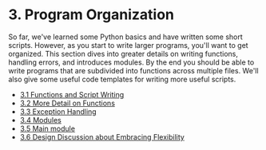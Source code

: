 # 3. Program Organization

So far, we've learned some Python basics and have written some short scripts.
However, as you start to write larger programs, you'll want to get organized.
This section dives into greater details on writing functions, handling errors,
and introduces modules.  By the end you should be able to write programs
that are subdivided into functions across multiple files. We'll also give
some useful code templates for writing more useful scripts.

* [3.1 Functions and Script Writing](01_Script.md)
* [3.2 More Detail on Functions](02_More_functions.md)
* [3.3 Exception Handling](03_Error_checking.md)
* [3.4 Modules](04_Modules.md)
* [3.5 Main module](05_Main_module.md)
* [3.6 Design Discussion about Embracing Flexibility](06_Design_discussion.md)
